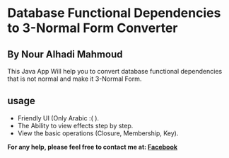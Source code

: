 # Database Functional Dependencies to 3-Normal Form Converter
## By Nour Alhadi Mahmoud

This Java App Will help you to convert database functional dependencies that is not normal and make it 3-Normal Form.  

## usage
* Friendly UI (Only Arabic :( ).
* The Ability to view effects step by step.
* View the basic operations (Closure, Membership, Key).


**For any help, please feel free to contact me at: [Facebook](http://facebook.com/nouralhadi.mahmoud.3)**
